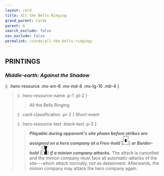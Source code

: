 ```yaml
---
layout: card
title: All the Bells Ringing
grand_parent: Cards
parent: A
search_exclude: false
nav_exclude: false
permalink: /cards/all-the-bells-ringing/
---
```


## PRINTINGS


### _Middle-earth: Against the Shadow_

{: .hero-resource .mx-sm-6 .mx-md-8 .mx-lg-10 .mb-4 }
> {: .hero-resource-name .p-1 .pl-2 }
> > <div class="card-mp"></div>
> > <div class="card-name">All the Bells Ringing</div>
>
> {: .card-classification .pr-2 }
> Short-event
>
> {: .hero-resource-text .black-text .p-2 }
> > ***Playable during opponent's site phase before strikes are assigned on a hero company at a Free-hold*** <nobr>[<img src="/assets/images/free-hold.svg">]</nobr> ***or Border-hold*** <nobr>[<img src="/assets/images/border-hold.svg">]</nobr> ***if a minion company attacks.*** The attack is cancelled and the minion company must face all automatic-attacks of the site---which attack normally, not as detainment. Afterwards, the minion company may attack the hero company again.  
> 
